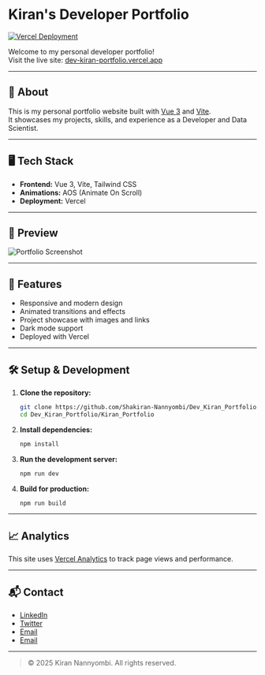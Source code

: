 # Kiran's Developer Portfolio

[![Vercel Deployment](https://vercel.com/button)](https://dev-kiran-portfolio.vercel.app/)

Welcome to my personal developer portfolio!  
Visit the live site: [dev-kiran-portfolio.vercel.app](https://dev-kiran-portfolio.vercel.app/)

---

## 🚀 About

This is my personal portfolio website built with [Vue 3](https://vuejs.org/) and [Vite](https://vitejs.dev/).  
It showcases my projects, skills, and experience as a Developer and Data Scientist.

---

## 🖥️ Tech Stack

- **Frontend:** Vue 3, Vite, Tailwind CSS
- **Animations:** AOS (Animate On Scroll)
- **Deployment:** Vercel

---

## 📸 Preview

![Portfolio Screenshot](public/assets/images/project.jpeg)

---

## 📂 Features

- Responsive and modern design
- Animated transitions and effects
- Project showcase with images and links
- Dark mode support
- Deployed with Vercel

---

## 🛠️ Setup & Development

1. **Clone the repository:**
   ```sh
   git clone https://github.com/Shakiran-Nannyombi/Dev_Kiran_Portfolio.git
   cd Dev_Kiran_Portfolio/Kiran_Portfolio
   ```

2. **Install dependencies:**
   ```sh
   npm install
   ```

3. **Run the development server:**
   ```sh
   npm run dev
   ```

4. **Build for production:**
   ```sh
   npm run build
   ```

---

## 📈 Analytics

This site uses [Vercel Analytics](https://vercel.com/analytics) to track page views and performance.

---

## 📬 Contact

- [LinkedIn](https://www.linkedin.com/in/shakiran-nannyombi-401057222/) 
- [Twitter](https://x.com/Shaki1Nannyombi)
- [Email](mailto:devkiran256@gmail.com) 
- [Email](mailto:shakirannnannyombi@gmail.com)

---

> © 2025 Kiran Nannyombi. All rights reserved.
